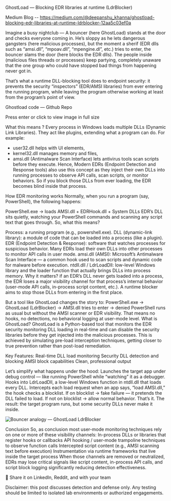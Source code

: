 GhostLoad — Blocking EDR libraries at runtime (LdrBlocker)

Medium Blog -- https://medium.com/@deepanshu_khanna/ghostload-blocking-edr-libraries-at-runtime-ldrblocker-12aa5c03ef0a

Imagine a busy nightclub — A bouncer (here GhostLoad) stands at the door and checks everyone coming in. He’s sloppy as he lets dangerous gangsters (here malicious processes), but the moment a sherif (EDR dlls such as “amsi.dll”, “mpoav.dll”, “mpengine.dl”, etc.) tries to enter, the bouncer slams the door (here blocks the EDR dlls). The people inside (malicious files threads or processes) keep partying, completely unaware that the one group who could have stopped bad things from happening never got in.

That’s what a runtime DLL-blocking tool does to endpoint security: it prevents the security “inspectors” (EDR/AMSI libraries) from ever entering the running program, while leaving the program otherwise working at least from the program’s point of view.

Ghostload code — Github Repo

Press enter or click to view image in full size

What this means ?
Every process in Windows loads multiple DLLs (Dynamic Link Libraries). They act like plugins, extending what a program can do. For example:
  - user32.dll helps with UI elements,
  - kernel32.dll manages memory and files,
  - amsi.dll (Antimalware Scan Interface) lets antivirus tools scan scripts before they execute.
Hence, Modern EDRs (Endpoint Detection and Response tools) also use this concept as they inject their own DLLs into running processes to observe API calls, scan scripts, or monitor behaviors. So if you block those DLLs from ever loading, the EDR becomes blind inside that process.

How EDR monitoring works
Normally, when you run a program (say, PowerShell), the following happens:

PowerShell.exe → loads AMSI.dll + EDRHook.dll + System DLLs
EDR’s DLL sits quietly, watching your PowerShell commands and scanning any script text that goes through.
So, what this means?

Process: a running program (e.g., powershell.exe).
DLL (dynamic-link library): a module of code that can be loaded into a process (like a plugin).
EDR (Endpoint Detection & Response): software that watches processes for suspicious behavior. Many EDRs load their own DLLs into other processes to monitor API calls in user mode.
amsi.dll (AMSI): Microsoft’s Antimalware Scan Interface — a common hook used to scan scripts and dynamic code for malware before execution.
ntdll.dll / LdrLoadDll: low-level Windows library and the loader function that actually brings DLLs into process memory.
Why it matters? if an EDR’s DLL never gets loaded into a process, the EDR loses a major visibility channel for that process’s internal behavior (user-mode API calls, in-process script content, etc.). A runtime blocker aims to stop those DLLs from entering in the first place.

But a tool like GhostLoad changes the story to:
PowerShell.exe → GhostLoad (LdrBlocker) → AMSI.dll tries to enter → denied
PowerShell runs as usual but without the AMSI scanner or EDR visibility. That means no hooks, no detections, no behavioral logging at user-mode level.
What is GhostLoad?
GhostLoad is a Python-based tool that monitors the EDR security monitoring DLL loading in real-time and can disable the security libraries before they get injected into the malicious processes. This is achieved by simulating pre-load interception techniques, getting closer to true prevention rather than post-load remediation.

Key Features:
  Real-time DLL load monitoring
  Security DLL detection and blocking
  AMSI block capabilities
  Clean, professional output

Let’s simplify what happens under the hood:
  Launches the target app under debug control — like running PowerShell while “watching” it as a debugger.
  Hooks into LdrLoadDll, a low-level Windows function in ntdll.dll that loads every DLL.
  Intercepts each load request when an app says, “load AMSI.dll,” the hook checks a blocklist.
  If on blocklist → fake failure — it pretends the DLL failed to load.
  If not on blocklist → allow normal behavior.
  That’s it. The result: the target program runs, but some security DLLs never make it inside.

![Bouncer analogy — GhostLoad LdrBlocker](https://miro.medium.com/v2/resize:fit:1100/format:webp/1*0aaGFGMSFbIC2GXh-e4hUQ.png)

  

Conclusion
So, as conclusion most user-mode monitoring techniques rely on one or more of these visibility channels:
  In-process DLLs or libraries that register hooks or callbacks
  API hooking / user-mode trampoline techniques to observe function calls
  Intercepted script content (e.g., AMSI scanning text before execution)
  Instrumentation via runtime frameworks that live inside the target process
  When those channels are removed or neutralized, EDRs may lose critical signals like script content, in-process API calls, and script block logging significantly reducing detection effectiveness.

📢 Share it on LinkedIn, Reddit, and with your team

Disclaimer: this post discusses detection and defense only. Any testing should be limited to isolated lab environments or authorized engagements.
